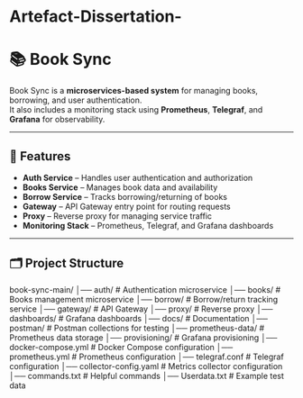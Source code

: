 # Artefact-Dissertation-
# 📚 Book Sync

Book Sync is a **microservices-based system** for managing books, borrowing, and user authentication.  
It also includes a monitoring stack using **Prometheus**, **Telegraf**, and **Grafana** for observability.  

---

## 🚀 Features

- **Auth Service** – Handles user authentication and authorization  
- **Books Service** – Manages book data and availability  
- **Borrow Service** – Tracks borrowing/returning of books  
- **Gateway** – API Gateway entry point for routing requests  
- **Proxy** – Reverse proxy for managing service traffic  
- **Monitoring Stack** – Prometheus, Telegraf, and Grafana dashboards  

---

## 🗂 Project Structure

book-sync-main/
│── auth/ # Authentication microservice
│── books/ # Books management microservice
│── borrow/ # Borrow/return tracking service
│── gateway/ # API Gateway
│── proxy/ # Reverse proxy
│── dashboards/ # Grafana dashboards
│── docs/ # Documentation
│── postman/ # Postman collections for testing
│── prometheus-data/ # Prometheus data storage
│── provisioning/ # Grafana provisioning
│── docker-compose.yml # Docker Compose configuration
│── prometheus.yml # Prometheus configuration
│── telegraf.conf # Telegraf configuration
│── collector-config.yaml # Metrics collector configuration
│── commands.txt # Helpful commands
│── Userdata.txt # Example test data
